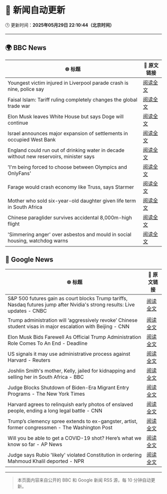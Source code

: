 # 🧠 新闻自动更新

🕒 更新时间：**2025年05月29日 22:10:44（北京时间）**

---

## 🌍 BBC News

| 🌐 标题 | 🔗 原文链接 |
|--------|-------------|
| Youngest victim injured in Liverpool parade crash is nine, police say | [阅读全文](https://www.bbc.com/news/articles/c5ykj8jn76eo) |
| Faisal Islam: Tariff ruling completely changes the global trade war | [阅读全文](https://www.bbc.com/news/articles/cx2epx15pj2o) |
| Elon Musk leaves White House but says Doge will continue | [阅读全文](https://www.bbc.com/news/articles/cz9y4exj822o) |
| Israel announces major expansion of settlements in occupied West Bank | [阅读全文](https://www.bbc.com/news/articles/c1j5954edlno) |
| England could run out of drinking water in decade without new reservoirs, minister says | [阅读全文](https://www.bbc.com/news/articles/cy8dv6l2jlzo) |
| 'I'm being forced to choose between Olympics and OnlyFans' | [阅读全文](https://www.bbc.com/sport/rowing/articles/c0715154kmeo) |
| Farage would crash economy like Truss, says Starmer | [阅读全文](https://www.bbc.com/news/articles/cp3n4zwq6v9o) |
| Mother who sold six-year-old daughter given life term in South Africa | [阅读全文](https://www.bbc.com/news/articles/cj93yvr3n1xo) |
| Chinese paraglider survives accidental 8,000m-high flight | [阅读全文](https://www.bbc.com/news/articles/cm238175gzyo) |
| 'Simmering anger' over asbestos and mould in social housing, watchdog warns | [阅读全文](https://www.bbc.com/news/articles/cvg5q583glqo) |

## 📰 Google News

| 🌐 标题 | 🔗 原文链接 |
|--------|-------------|
| S&P 500 futures gain as court blocks Trump tariffs, Nasdaq futures jump after Nvidia's strong results: Live updates - CNBC | [阅读全文](https://news.google.com/rss/articles/CBMid0FVX3lxTE9xY0g5b1c0czJNSHZ0LUJYdHc5Nm1xc2tLZV9aZzl5R2thZXcwaDFoelJhMU9RTnhtWXl0NnRyZzRzeXZnWnBuVzI4MS1MVU9hSTh4ak0wMTAyNmpGVERXdkVleU9NV05CM2xlaG5XQkxfcFd3c0Vn0gF8QVVfeXFMUEdKQW5Ha2xRTi1TM0ZuNnF5SWxZOVBWbGROV3ZFdm5FczNLWnpmbHhwWWNVVXc3eUUwLXN6dkFQS1pVWmxwaTRhODM2Wk14bmFiNlpNd2dnMEttSVVLclp5a3V1a2w4R3ZRQWJMVXI2bGJLdmtLeHNJYTQ1TQ?oc=5) |
| Trump administration will ‘aggressively revoke’ Chinese student visas in major escalation with Beijing - CNN | [阅读全文](https://news.google.com/rss/articles/CBMie0FVX3lxTFBQbnE4V2FRWGY1TEx4bnpuSGxNaU56WjhfaG1BZktSTmJrc1pPTVRacXZIekxBV0R6dEtBOFozSU9MYWdaZGM1YkZkS0NnWkxRME9uYXNuT3BoRk9oUUc3MVRuc3U2R05uNzVDTktIWUhXeE0xQVp0MDlPa9IBgAFBVV95cUxQcEltS0RZdldzR2xySy1qeXlLcHR0UUh1TmZhbDZIX1dYbzRhVHItUEd6WlI4bHpMWEF5Wml3NndYQnMzbXFqLUZFS28wUWJwSHJGTGdXSkM1dnhPVlNaME4wYUJOV21Td2JfUEhYN3V5ZUJxWkd2UUhyQXpEb2FFMQ?oc=5) |
| Elon Musk Bids Farewell As Official Trump Administration Role Comes To An End - Deadline | [阅读全文](https://news.google.com/rss/articles/CBMihAFBVV95cUxPNmV0TEF6eEFNV0J3cGsycXlrNWNhb0RkSG1pd0QybnBMOEFLZE5Dc0RyRmk4YjN0RWlPQ1VIVDZmeHhGZnZMTjBWVFFMUHRDbWp0VXU2VnFtdWdKYUJTaTY0ZnBqc2N3anlvam9pNmgzUEpzcUV3YzFYV3dlaDI0YlNBaGw?oc=5) |
| US signals it may use administrative process against Harvard - Reuters | [阅读全文](https://news.google.com/rss/articles/CBMiqAFBVV95cUxOT2lPRnp3YU1sZWJjSmwtX2RrdG5EVWhnVEoyMmhkX3NaTzJwQ1FVNE1IMEVsalBuVDZ1RmtwX1N2R1RLMnppUm8tTnFNd3NRUzA3Z2hYbHpVNzRDR3ppQ1NManZZNUNKeEI4b1JTdmFoQlNuMjdKZktBUFVLQUhlUW1QODJwRXU2SkhZTWxXczdrSDhDeUVMYkVGUHlsbXBCdmtpVWdQYV8?oc=5) |
| Joshlin Smith's mother, Kelly, jailed for kidnapping and selling her in South Africa - BBC | [阅读全文](https://news.google.com/rss/articles/CBMiWkFVX3lxTE5YVXg3bndWU1dWajFWZGVoVW9kMlZ5b2Mxb2xBVFJQWnFncXZCVXRPYnl2T0xQSnl1d0w0QXVEV25FRlZGbVBkMm8wcUhSem83MDAzRDIteUEzQdIBX0FVX3lxTE9nRVZsR2VJaEtXNmtOYVNaeXUzYW9ydDNvSXlNeG5EV2hWYkNHVk5zdFQ3cHBIUUx4cHEtYWg2WHJTQnNESDZ1VWstOTRKcmFKZFVMNzd2LTZ0MlRFYVVn?oc=5) |
| Judge Blocks Shutdown of Biden-Era Migrant Entry Programs - The New York Times | [阅读全文](https://news.google.com/rss/articles/CBMinAFBVV95cUxPdUF0N1hNQzJQZFpmMVRqRkZfeWFBTGFfSkptWXdPLWtndDhTdG1LT25rNFpWNG15akNJMkszQVJSZlRFVjc0d0hDaFBaa24zMXN6bkxyYjd0ZGRFR2E4d01YblFEWDk2SFAzLW85cXlIUWwySUlJTXIxRHh5Q2JLQUF3RkdZNGw3Qi0zTy01VlNsN3I2U1pUTWhrM24?oc=5) |
| Harvard agrees to relinquish early photos of enslaved people, ending a long legal battle - CNN | [阅读全文](https://news.google.com/rss/articles/CBMigwFBVV95cUxNVHBCNENGYTIyZWJtQU5yblZObEpjcjhHUC1lenhSUGpVZEJTVEpqT3NSNHpVZFpMNTIwOEgzeUlpTTJkZGV1dVpaSjh0b0lJYnZwTzF5SURsVlRNTXZMYmlPOENfVzY3UXBlbXMxcUJRMm1LMFpDTzNXamR1VkxXa2R3QdIBiAFBVV95cUxNRnpsZF81WFU0T3hIeGNqRk1BLWUxWUhrRmZHYy1jQ2pySFI2OGdYcmJrcTdjQ3JISktFUmFGU2lyQXdaMExlRUlpV0wwRnl4aEVTUW9Fa2tza2FIVGVQanJUZkxWZjhkaTBlTFlGeGNmdWw1UHJ1bm5vYTQ3RGpXb1o5R0NRQXBW?oc=5) |
| Trump’s clemency spree extends to ex-gangster, artist, former congressmen - The Washington Post | [阅读全文](https://news.google.com/rss/articles/CBMilwFBVV95cUxNajZXTXhlcXZKeGloM0JYTGV3UkdnZUt2TGZqa085dklIODVTSnJlcDl0WUhEeUZRZFowT1NjZTlCbmZwSE1wSlJpaDBDM0RhZUMyR3E0NnZoX1RkdU5TZTRQNHREY0JRaWZGdGZyMGs1d1pSZVlFNngyLW00MjFMcnVsM3NMYXpqN1VFbVdPcV95UDJTRlQw?oc=5) |
| Will you be able to get a COVID-19 shot? Here’s what we know so far - AP News | [阅读全文](https://news.google.com/rss/articles/CBMiqAFBVV95cUxOTV9lMDhCQUNSZGJqaWJLRWZrcWlPOVFTVzJ1VzBjN2N5WThtcEtPcmJoeWx0Vm4xUlJuMHljdE9ZSG91UDNCTF9UOFhaY2Zsa0JjVEZ6MVJ5cFJKSmtQUmV6NmluN2FaVWc3S0Zlb1VqTUxBTXU5NkxuYnJaSXZFTnQ4WUdvek9nTkJROEFLTWhKR2pFbTEwbkhyR01rcHR6dERwdTZWWmo?oc=5) |
| Judge says Rubio 'likely' violated Constitution in ordering Mahmoud Khalil deported - NPR | [阅读全文](https://news.google.com/rss/articles/CBMixAFBVV95cUxQZDRrMng0N190cUVSdjBocnE5RW5vbnJIUzl5ZHJIVVRjTnFHVzhuaUpxaGRSVXdUU2U5UU9SWFJnT2V4enpaSk9aOXE3ekk3MEY0UHpMR2tqbEFTbG5RWEc0eF94aXJxU0Y2WTRIVkhWZDF5NGRERXM4czF6QzVpdzFaWUZ5aE56R1B4elhjdDNsV3lQNnRKR05iMUtHUlEyQkNHendKNnRyWnR4aS02SDAycVhiZllhOFJXOFFpZGFpcmdH?oc=5) |

---
> 本页面内容来自公开的 BBC 和 Google 新闻 RSS 源，每 10 分钟自动更新。